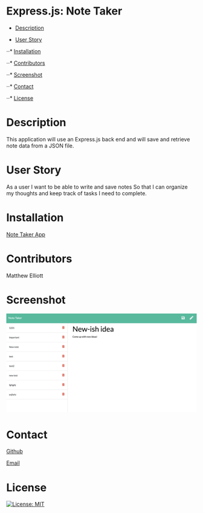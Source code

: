 # Express.js: Note Taker

* [Description](#YourTask)

* [User Story](#UserStory)

⋅⋅* [Installation](#Installation)

⋅⋅* [Contributors](#Contributors)

⋅⋅* [Screenshot](#Screenshot)

⋅⋅* [Contact](#Contact)

⋅⋅* [License](#License)


# Description

This application will use an Express.js back end and will save and retrieve note data from a JSON file.

# User Story

As a user
I want to be able to write and save notes
So that I can organize my thoughts and keep track of tasks I need to complete.

# Installation

[Note Taker App](https://notetakerheartbreaker.herokuapp.com/)

# Contributors

Matthew Elliott

# Screenshot

![](noteTaker_screenshot.png)

# Contact

[Github](https://github.com/MatteoThomas)

[Email](mailto:djmatteo2@gmail.com)

# License

[![License: MIT](https://img.shields.io/badge/License-MIT-yellow.svg)](https://opensource.org/licenses/MIT)
